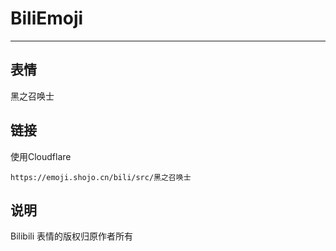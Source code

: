 # BiliEmoji
---
## 表情
黑之召唤士
## 链接
使用Cloudflare
```
https://emoji.shojo.cn/bili/src/黑之召唤士
```
## 说明
Bilibili 表情的版权归原作者所有
